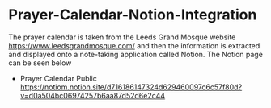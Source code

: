 # Prayer-Calendar-Notion-Integration

The prayer calendar is taken from the Leeds Grand Mosque website https://www.leedsgrandmosque.com/ and then the information is extracted and displayed onto a note-taking application called Notion. The Notion page can be seen below
- Prayer Calendar Public https://notiom.notion.site/d716186147324d629460097c6c57f80d?v=d0a504bc06974257b6aa87d52d6e2c44
